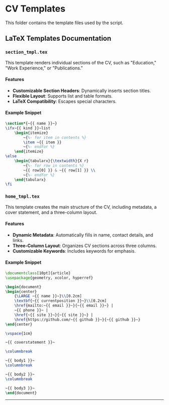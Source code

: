 # CV Templates

This folder contains the template files used by the script.



## LaTeX Templates Documentation

### `section_tmpl.tex`
This template renders individual sections of the CV, such as "Education," "Work Experience," or "Publications."

#### Features
- **Customizable Section Headers**: Dynamically inserts section titles.
- **Flexible Layout**: Supports list and table formats.
- **LaTeX Compatibility**: Escapes special characters.

#### Example Snippet
```tex
\section*{~{{ name }}~}
\ifx~{{ kind }}~list
    \begin{itemize}
        ~{%- for item in contents %}
        \item ~{{ item }}
        ~{%- endfor %}
    \end{itemize}
\else
    \begin{tabularx}{\textwidth}{X r}
        ~{%- for row in contents %}
        ~{{ row[0] }} & ~{{ row[1] }} \\
        ~{%- endfor %}
    \end{tabularx}
\fi
```

### `home_tmpl.tex`
This template creates the main structure of the CV, including metadata, a cover statement, and a three-column layout.

#### Features
- **Dynamic Metadata**: Automatically fills in name, contact details, and links.
- **Three-Column Layout**: Organizes CV sections across three columns.
- **Customizable Keywords**: Includes keywords for emphasis.

#### Example Snippet
```tex
\documentclass[10pt]{article}
\usepackage{geometry, xcolor, hyperref}

\begin{document}
\begin{center}
    {\LARGE ~{{ name }}~}\\[0.2cm]
    \textbf{~{{ currentposition }}~}\\[0.2cm]
    \href{mailto:~{{ email }}~}{~{{ email }}~} | 
    ~{{ phone }}~ | 
    \href{~{{ site }}~}{~{{ site }}~} | 
    \href{https://github.com/~{{ github }}~}{~{{ github }}~}
\end{center}

\vspace{1cm}

~{{ coverstatement }}~

\columnbreak

~{{ body1 }}~
\columnbreak

~{{ body2 }}~
\columnbreak

~{{ body3 }}~
\end{document}
```

---
